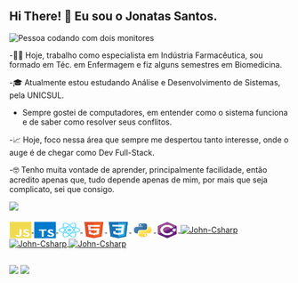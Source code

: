## Hi There! 👋 Eu sou o Jonatas Santos.

<img height="300em" src="https://media2.giphy.com/media/v1.Y2lkPTZjMDliOTUyeDV2dW81d2JiZ2Vzb2UzOWs4dzFjajcwOW14OTJua2lrb2N6MWw4eSZlcD12MV9pbnRlcm5hbF9naWZfYnlfaWQmY3Q9Zw/qgQUggAC3Pfv687qPC/giphy.gif" width="100%" alt="Pessoa codando com dois monitores" />

-🧑‍💼 Hoje, trabalho como especialista em Indústria Farmacêutica, sou formado em Téc. em Enfermagem e fiz alguns semestres em Biomedicina.

-🎓 Atualmente estou estudando Análise e Desenvolvimento de Sistemas, pela UNICSUL.

- Sempre gostei de computadores, em entender como o sistema funciona e de saber como resolver seus conflitos.

-📈 Hoje, foco nessa área que sempre me despertou tanto interesse, onde o auge é de chegar como Dev Full-Stack.

-🤓 Tenho muita vontade de aprender, principalmente facilidade, então acredito apenas que, tudo depende apenas de mim, por mais que seja complicato, sei que consigo.

 <div>
  <a href="https://[github.com/rafaballerini](https://www.linkedin.com/in/jonatas-silva-santos-994369192/)">
  <img height="180em" src="https://github-readme-stats.vercel.app/api?username=jonatassilvasantos4-source&show_icons=true&theme=dark&include_all_commits=true&count_private=true"/>
</div>

<div style="display: inline_block"><br>
  <img align="center" alt="John-Js" height="30" width="40" src="https://raw.githubusercontent.com/devicons/devicon/master/icons/javascript/javascript-plain.svg">
  <img align="center" alt="John-Ts" height="30" width="40" src="https://raw.githubusercontent.com/devicons/devicon/master/icons/typescript/typescript-plain.svg">
  <img align="center" alt="John-React" height="30" width="40" src="https://raw.githubusercontent.com/devicons/devicon/master/icons/react/react-original.svg">
  <img align="center" alt="John-HTML" height="30" width="40" src="https://raw.githubusercontent.com/devicons/devicon/master/icons/html5/html5-original.svg">
  <img align="center" alt="John-CSS" height="30" width="40" src="https://raw.githubusercontent.com/devicons/devicon/master/icons/css3/css3-original.svg">
  <img align="center" alt="John-Python" height="30" width="40" src="https://raw.githubusercontent.com/devicons/devicon/master/icons/python/python-original.svg">
  <img align="center" alt="John-Csharp" height="30" width="40" src="https://raw.githubusercontent.com/devicons/devicon/master/icons/csharp/csharp-original.svg">
  <img align="center" alt="John-Csharp" height="30" width="40" src="https://cdn.jsdelivr.net/gh/devicons/devicon@latest/icons/java/java-original.svg">
  <img align="center" alt="John-Csharp" height="30" width="40" src="https://cdn.jsdelivr.net/gh/devicons/devicon@latest/icons/mysql/mysql-original.svg">
  <img align="center" alt="John-Csharp" height="30" width="40" src="https://cdn.jsdelivr.net/gh/devicons/devicon@latest/icons/salesforce/salesforce-original.svg" />

##

  <div> 
  <a href="https://www.linkedin.com/in/jonatas-silva-santos-994369192" target="_blank"><img src="https://img.shields.io/badge/-LinkedIn-%230077B5?style=for-the-badge&logo=linkedin&logoColor=white" target="_blank"></a>
  <a href="https://www.instagram.com/johnsnttos" target="_blank"><img src="https://img.shields.io/badge/-Instagram-%23E4405F?style=for-the-badge&logo=instagram&logoColor=white" target="_blank"></a>
 
 
  
 
</div>


  


</div>
